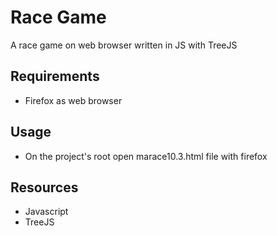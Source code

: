 # Race Game

A race game on web browser written in JS with TreeJS

## Requirements
- Firefox as web browser

## Usage
- On the project's root open marace10.3.html file with firefox
  
## Resources

- Javascript 
- TreeJS

